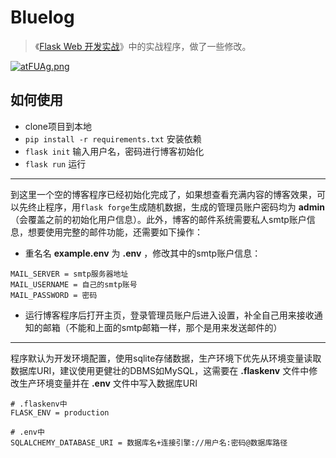 # Bluelog

> 《[Flask Web 开发实战](http://helloflask.com/book)》中的实战程序，做了一些修改。

[![atFUAg.png](https://s1.ax1x.com/2020/08/02/atFUAg.png)](https://imgchr.com/i/atFUAg)

## 如何使用

- clone项目到本地
- `pip install -r requirements.txt` 安装依赖
- `flask init` 输入用户名，密码进行博客初始化
- `flask run` 运行

---

到这里一个空的博客程序已经初始化完成了，如果想查看充满内容的博客效果，可以先终止程序，用`flask forge`生成随机数据，生成的管理员账户密码均为 **admin** （会覆盖之前的初始化用户信息）。此外，博客的邮件系统需要私人smtp账户信息，想要使用完整的邮件功能，还需要如下操作：

- 重名名 **example.env** 为 **.env** ，修改其中的smtp账户信息：
```
MAIL_SERVER = smtp服务器地址
MAIL_USERNAME = 自己的smtp账号
MAIL_PASSWORD = 密码
```
- 运行博客程序后打开主页，登录管理员账户后进入设置，补全自己用来接收通知的邮箱（不能和上面的smtp邮箱一样，那个是用来发送邮件的）

---

程序默认为开发环境配置，使用sqlite存储数据，生产环境下优先从环境变量读取数据库URI，建议使用更健壮的DBMS如MySQL，这需要在 **.flaskenv** 文件中修改生产环境变量并在 **.env** 文件中写入数据库URI
```
# .flaskenv中
FLASK_ENV = production

# .env中
SQLALCHEMY_DATABASE_URI = 数据库名+连接引擎://用户名:密码@数据库路径
```
